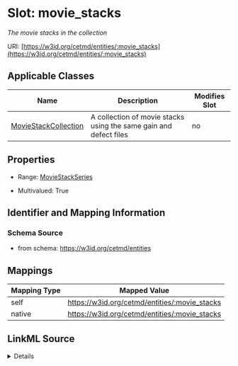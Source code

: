 

# Slot: movie_stacks


_The movie stacks in the collection_





URI: [https://w3id.org/cetmd/entities/:movie_stacks](https://w3id.org/cetmd/entities/:movie_stacks)



<!-- no inheritance hierarchy -->





## Applicable Classes

| Name | Description | Modifies Slot |
| --- | --- | --- |
| [MovieStackCollection](MovieStackCollection.md) | A collection of movie stacks using the same gain and defect files |  no  |







## Properties

* Range: [MovieStackSeries](MovieStackSeries.md)

* Multivalued: True





## Identifier and Mapping Information







### Schema Source


* from schema: https://w3id.org/cetmd/entities




## Mappings

| Mapping Type | Mapped Value |
| ---  | ---  |
| self | https://w3id.org/cetmd/entities/:movie_stacks |
| native | https://w3id.org/cetmd/entities/:movie_stacks |




## LinkML Source

<details>
```yaml
name: movie_stacks
description: The movie stacks in the collection
from_schema: https://w3id.org/cetmd/entities
rank: 1000
alias: movie_stacks
owner: MovieStackCollection
domain_of:
- MovieStackCollection
range: MovieStackSeries
multivalued: true

```
</details>